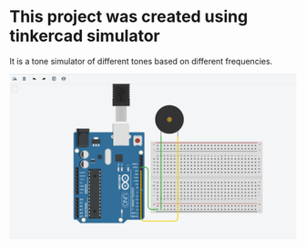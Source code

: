 # This project was created using tinkercad simulator

It is a tone simulator of different tones based on different frequencies.

![alt text](./Capture.PNG "Tone Buzzer Project")
